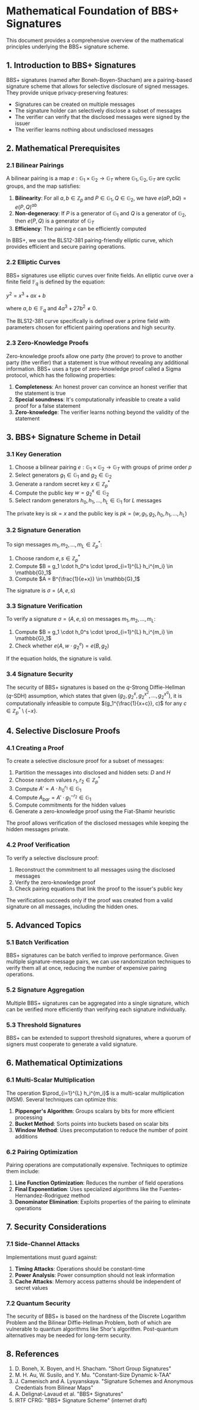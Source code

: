 # Mathematical Foundation of BBS+ Signatures

This document provides a comprehensive overview of the mathematical principles underlying the BBS+ signature scheme.

## 1. Introduction to BBS+ Signatures

BBS+ signatures (named after Boneh-Boyen-Shacham) are a pairing-based signature scheme that allows for selective disclosure of signed messages. They provide unique privacy-preserving features:

- Signatures can be created on multiple messages
- The signature holder can selectively disclose a subset of messages
- The verifier can verify that the disclosed messages were signed by the issuer
- The verifier learns nothing about undisclosed messages

## 2. Mathematical Prerequisites

### 2.1 Bilinear Pairings

A bilinear pairing is a map $e: \mathbb{G}_1 \times \mathbb{G}_2 \rightarrow \mathbb{G}_T$ where $\mathbb{G}_1, \mathbb{G}_2, \mathbb{G}_T$ are cyclic groups, and the map satisfies:

1. **Bilinearity**: For all $a, b \in \mathbb{Z}_p$ and $P \in \mathbb{G}_1, Q \in \mathbb{G}_2$, we have $e(aP, bQ) = e(P, Q)^{ab}$
2. **Non-degeneracy**: If $P$ is a generator of $\mathbb{G}_1$ and $Q$ is a generator of $\mathbb{G}_2$, then $e(P, Q)$ is a generator of $\mathbb{G}_T$
3. **Efficiency**: The pairing $e$ can be efficiently computed

In BBS+, we use the BLS12-381 pairing-friendly elliptic curve, which provides efficient and secure pairing operations.

### 2.2 Elliptic Curves

BBS+ signatures use elliptic curves over finite fields. An elliptic curve over a finite field $\mathbb{F}_q$ is defined by the equation:

$y^2 = x^3 + ax + b$

where $a, b \in \mathbb{F}_q$ and $4a^3 + 27b^2 \neq 0$.

The BLS12-381 curve specifically is defined over a prime field with parameters chosen for efficient pairing operations and high security.

### 2.3 Zero-Knowledge Proofs

Zero-knowledge proofs allow one party (the prover) to prove to another party (the verifier) that a statement is true without revealing any additional information. BBS+ uses a type of zero-knowledge proof called a Sigma protocol, which has the following properties:

1. **Completeness**: An honest prover can convince an honest verifier that the statement is true
2. **Special soundness**: It's computationally infeasible to create a valid proof for a false statement
3. **Zero-knowledge**: The verifier learns nothing beyond the validity of the statement

## 3. BBS+ Signature Scheme in Detail

### 3.1 Key Generation

1. Choose a bilinear pairing $e: \mathbb{G}_1 \times \mathbb{G}_2 \rightarrow \mathbb{G}_T$ with groups of prime order $p$
2. Select generators $g_1 \in \mathbb{G}_1$ and $g_2 \in \mathbb{G}_2$
3. Generate a random secret key $x \in \mathbb{Z}_p^*$
4. Compute the public key $w = g_2^x \in \mathbb{G}_2$
5. Select random generators $h_0, h_1, \ldots, h_L \in \mathbb{G}_1$ for $L$ messages

The private key is $sk = x$ and the public key is $pk = (w, g_1, g_2, h_0, h_1, \ldots, h_L)$

### 3.2 Signature Generation

To sign messages $m_1, m_2, \ldots, m_L \in \mathbb{Z}_p^*$:

1. Choose random $e, s \in \mathbb{Z}_p^*$
2. Compute $B = g_1 \cdot h_0^s \cdot \prod_{i=1}^{L} h_i^{m_i} \in \mathbb{G}_1$
3. Compute $A = B^{\frac{1}{e+x}} \in \mathbb{G}_1$

The signature is $\sigma = (A, e, s)$

### 3.3 Signature Verification

To verify a signature $\sigma = (A, e, s)$ on messages $m_1, m_2, \ldots, m_L$:

1. Compute $B = g_1 \cdot h_0^s \cdot \prod_{i=1}^{L} h_i^{m_i} \in \mathbb{G}_1$
2. Check whether $e(A, w \cdot g_2^e) = e(B, g_2)$

If the equation holds, the signature is valid.

### 3.4 Signature Security

The security of BBS+ signatures is based on the $q$-Strong Diffie-Hellman ($q$-SDH) assumption, which states that given $(g_2, g_2^x, g_2^{x^2}, \ldots, g_2^{x^q})$, it is computationally infeasible to compute $(g_1^{\frac{1}{x+c}}, c)$ for any $c \in \mathbb{Z}_p^* \setminus \{-x\}$.

## 4. Selective Disclosure Proofs

### 4.1 Creating a Proof

To create a selective disclosure proof for a subset of messages:

1. Partition the messages into disclosed and hidden sets: $D$ and $H$
2. Choose random values $r_1, r_2 \in \mathbb{Z}_p^*$
3. Compute $A' = A \cdot h_0^{r_1} \in \mathbb{G}_1$
4. Compute $A_{bar} = A' \cdot g_1^{-r_2} \in \mathbb{G}_1$
5. Compute commitments for the hidden values
6. Generate a zero-knowledge proof using the Fiat-Shamir heuristic

The proof allows verification of the disclosed messages while keeping the hidden messages private.

### 4.2 Proof Verification

To verify a selective disclosure proof:

1. Reconstruct the commitment to all messages using the disclosed messages
2. Verify the zero-knowledge proof
3. Check pairing equations that link the proof to the issuer's public key

The verification succeeds only if the proof was created from a valid signature on all messages, including the hidden ones.

## 5. Advanced Topics

### 5.1 Batch Verification

BBS+ signatures can be batch verified to improve performance. Given multiple signature-message pairs, we can use randomization techniques to verify them all at once, reducing the number of expensive pairing operations.

### 5.2 Signature Aggregation

Multiple BBS+ signatures can be aggregated into a single signature, which can be verified more efficiently than verifying each signature individually.

### 5.3 Threshold Signatures

BBS+ can be extended to support threshold signatures, where a quorum of signers must cooperate to generate a valid signature.

## 6. Mathematical Optimizations

### 6.1 Multi-Scalar Multiplication

The operation $\prod_{i=1}^{L} h_i^{m_i}$ is a multi-scalar multiplication (MSM). Several techniques can optimize this:

1. **Pippenger's Algorithm**: Groups scalars by bits for more efficient processing
2. **Bucket Method**: Sorts points into buckets based on scalar bits
3. **Window Method**: Uses precomputation to reduce the number of point additions

### 6.2 Pairing Optimization

Pairing operations are computationally expensive. Techniques to optimize them include:

1. **Line Function Optimization**: Reduces the number of field operations
2. **Final Exponentiation**: Uses specialized algorithms like the Fuentes-Hernandez-Rodriguez method
3. **Denominator Elimination**: Exploits properties of the pairing to eliminate operations

## 7. Security Considerations

### 7.1 Side-Channel Attacks

Implementations must guard against:

1. **Timing Attacks**: Operations should be constant-time
2. **Power Analysis**: Power consumption should not leak information
3. **Cache Attacks**: Memory access patterns should be independent of secret values

### 7.2 Quantum Security

The security of BBS+ is based on the hardness of the Discrete Logarithm Problem and the Bilinear Diffie-Hellman Problem, both of which are vulnerable to quantum algorithms like Shor's algorithm. Post-quantum alternatives may be needed for long-term security.

## 8. References

1. D. Boneh, X. Boyen, and H. Shacham. "Short Group Signatures"
2. M. H. Au, W. Susilo, and Y. Mu. "Constant-Size Dynamic k-TAA"
3. J. Camenisch and A. Lysyanskaya. "Signature Schemes and Anonymous Credentials from Bilinear Maps"
4. A. Delignat-Lavaud et al. "BBS+ Signatures"
5. IRTF CFRG: "BBS+ Signature Scheme" (internet draft)